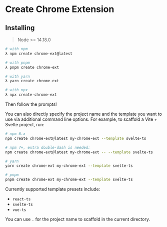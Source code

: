 # Create Chrome Extension

## Installing

> Node >= 14.18.0

```bash
# with npm
λ npm create chrome-ext@latest

# with pnpm
λ pnpm create chrome-ext

# with yarn
λ yarn create chrome-ext

# with npx
λ npx create-chrome-ext
```

Then follow the prompts!

You can also directly specify the project name and the template you want to use via additional command line options. For example, to scaffold a Vite + Svelte project, run:

```bash
# npm 6.x
npm create chrome-ext@latest my-chrome-ext --template svelte-ts

# npm 7+, extra double-dash is needed:
npm create chrome-ext@latest my-chrome-ext -- --template svelte-ts

# yarn
yarn create chrome-ext my-chrome-ext --template svelte-ts

# pnpm
pnpm create chrome-ext my-chrome-ext --template svelte-ts
```

Currently supported template presets include:

- `react-ts`
- `svelte-ts`
- `vue-ts`

You can use `.` for the project name to scaffold in the current directory.
